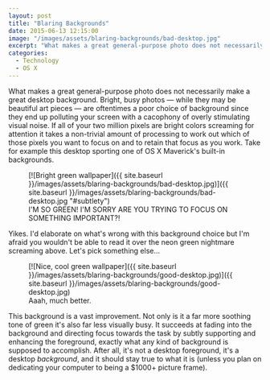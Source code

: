 ```yaml
---
layout: post
title: "Blaring Backgrounds"
date: 2015-06-13 12:15:00
image: "/images/assets/blaring-backgrounds/bad-desktop.jpg"
excerpt: "What makes a great general-purpose photo does not necessarily make a great desktop background."
categories:
  - Technology
  - OS X
---
```


What makes a great general-purpose photo does not necessarily make a great desktop background. Bright, busy photos &mdash; while they may be beautiful art pieces &mdash; are oftentimes a poor choice of background since they end up polluting your screen with a cacophony of overly stimulating visual noise. If all of your two million pixels are bright colors screaming for attention it takes a non-trivial amount of processing to work out which of those pixels you want to focus on and to retain that focus as you work. Take for example this desktop sporting one of OS X Maverick's built-in backgrounds.

<figure markdown="1" class="edge-to-edge large shadow">
[![Bright green wallpaper]({{ site.baseurl }}/images/assets/blaring-backgrounds/bad-desktop.jpg)]({{ site.baseurl }}/images/assets/blaring-backgrounds/bad-desktop.jpg "#subtlety")
<figcaption>
I'M SO GREEN! I'M SORRY ARE YOU TRYING TO FOCUS ON SOMETHING IMPORTANT?!
</figcaption>
</figure>

Yikes. I'd elaborate on what's wrong with this background choice but I'm afraid you wouldn't be able to read it over the neon green nightmare screaming above. Let's pick something else...

<figure markdown="1" class="edge-to-edge large shadow">
[![Nice, cool green wallpaper]({{ site.baseurl }}/images/assets/blaring-backgrounds/good-desktop.jpg)]({{ site.baseurl }}/images/assets/blaring-backgrounds/good-desktop.jpg)
<figcaption>
Aaah, much better.
</figcaption>
</figure>

This background is a vast improvement. Not only is it a far more soothing tone of green it's also far less visually busy. It succeeds at fading into the background and directing focus towards the task by subtly supporting and enhancing the foreground, exactly what any kind of background is supposed to accomplish. After all, it's not a desktop foreground, it's a desktop *background*, and it should stay true to what it is (unless you plan on dedicating your computer to being a $1000+ picture frame).